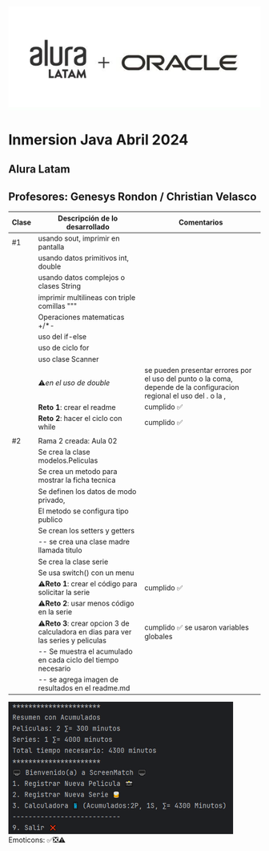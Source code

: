 ![img.png](img.png)
# Inmersion Java Abril 2024
## Alura Latam
## Profesores: Genesys Rondon / Christian Velasco

| Clase | Descripción de lo desarrollado                                                      | Comentarios                                                                                                          |
|-------|-------------------------------------------------------------------------------------|----------------------------------------------------------------------------------------------------------------------|
| #1    | usando sout, imprimir en pantalla                                                   |                                                                                                                      |
|       | usando datos primitivos int, double                                                 |                                                                                                                      |
|       | usando datos complejos o clases String                                              |                                                                                                                      |
|       | imprimir multilineas con triple comillas """                                        |                                                                                                                      |
|       | Operaciones matematicas +/*-                                                        |                                                                                                                      |
|       | uso del if-else                                                                     |                                                                                                                      |
|       | uso de ciclo for                                                                    |                                                                                                                      |
|       | uso clase Scanner                                                                   |                                                                                                                      |
|       | ⚠️*en el uso de double*                                                             | se pueden presentar errores por el uso del punto o la coma, depende de la configuracion regional el uso del . o la , |
|       | **Reto 1**: crear el readme                                                         | cumplido ✅️                                                                                                          |
|       | **Reto 2**: hacer el ciclo con while                                                | cumplido ✅️                                                                                                          |
|       |                                                                                     |                                                                                                                      |
| #2    | Rama 2 creada: Aula 02                                                              |                                                                                                                      |
|       | Se crea la clase modelos.Peliculas                                                  |                                                                                                                      |
|       | Se crea un metodo para mostrar la ficha tecnica                                     |                                                                                                                      |
|       | Se definen los datos de modo privado,                                               |                                                                                                                      |
|       | El metodo se configura tipo publico                                                 |                                                                                                                      |
|       | Se crean los setters y getters                                                      |                                                                                                                      |
|       | -- se crea una clase madre llamada titulo                                           |                                                                                                                      |
|       | Se crea la clase serie                                                              |                                                                                                                      |
|       | Se usa switch() con un menu                                                         |                                                                                                                      |
|       | ⚠️**Reto 1**: crear el código para solicitar la serie                               | cumplido ✅️                                                                                                          |
|       | ⚠️**Reto 2**: usar menos código en la serie                                         |                                                                                                                      |
|       | ⚠️**Reto 3**: crear opcion 3 de calculadora en dias para ver las series y peliculas | cumplido ✅️             se usaron variables globales                                                                 |
|       | -- Se muestra el acumulado en cada ciclo del tiempo necesario                       |                                                                                                                      |
|       | -- se agrega imagen de resultados en el readme.md                                   |                                                                                                                      |
![img_1.png](img_1.png)
Emoticons: ✅❎⚠️